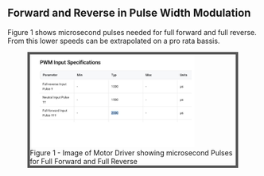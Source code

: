 <!DOCTYPE html>
<html>
<head>
<style>
#figureId {
  border: 5px solid #555;
}
</style>
</head>
<body>

<h2>Forward and Reverse in Pulse Width Modulation</h2>
<p>Figure 1 shows microsecond pulses needed for full forward and full reverse.  From this lower speeds can be extrapolated on a pro rata bassis.</p>

<figure id="figureId">
  <img src="/roboticsPMWForwardBackwardParameters.jpg" alt="Image of Motor Driver showing microsecond Pulses for Full Forward and Full Reverse" style="width:80%">
  <figcaption>Figure 1 - Image of Motor Driver showing microsecond Pulses for Full Forward and Full Reverse</figcaption>
</figure>

</body>
</html>
